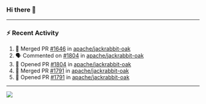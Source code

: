### Hi there 👋

---

### :zap: Recent Activity

<!--START_SECTION:activity-->
1. 🎉 Merged PR [#1646](https://github.com/apache/jackrabbit-oak/pull/1646) in [apache/jackrabbit-oak](https://github.com/apache/jackrabbit-oak)
2. 🗣 Commented on [#1804](https://github.com/apache/jackrabbit-oak/pull/1804#issuecomment-2446482563) in [apache/jackrabbit-oak](https://github.com/apache/jackrabbit-oak)
3. 💪 Opened PR [#1804](https://github.com/apache/jackrabbit-oak/pull/1804) in [apache/jackrabbit-oak](https://github.com/apache/jackrabbit-oak)
4. 🎉 Merged PR [#1791](https://github.com/apache/jackrabbit-oak/pull/1791) in [apache/jackrabbit-oak](https://github.com/apache/jackrabbit-oak)
5. 💪 Opened PR [#1791](https://github.com/apache/jackrabbit-oak/pull/1791) in [apache/jackrabbit-oak](https://github.com/apache/jackrabbit-oak)
<!--END_SECTION:activity-->

---

<!--
**fabriziofortino/fabriziofortino** is a ✨ _special_ ✨ repository because its `README.md` (this file) appears on your GitHub profile.

Here are some ideas to get you started:

- 🔭 I’m currently working on ...
- 🌱 I’m currently learning ...
- 👯 I’m looking to collaborate on ...
- 🤔 I’m looking for help with ...
- 💬 Ask me about ...
- 📫 How to reach me: ...
- 😄 Pronouns: ...
- ⚡ Fun fact: ...
-->
![](https://komarev.com/ghpvc/?username=fabriziofortino)
